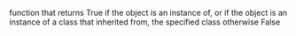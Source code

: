 function that returns True if the object is an instance of, or if the object is an instance of a class that inherited from, the specified class otherwise False
